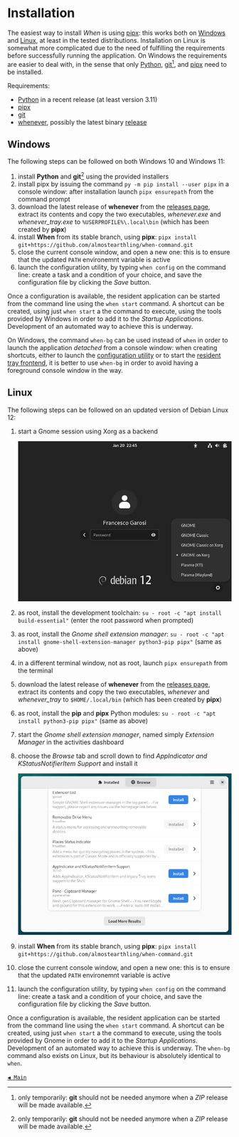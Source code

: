 # Installation

The easiest way to install _When_ is using [pipx](https://pipx.pypa.io/): this works both on [Windows](#windows) and [Linux](#linux), at least in the tested distributions. Installation on Linux is somewhat more complicated due to the need of fulfilling the requirements before successfully running the application. On Windows the requirements are easier to deal with, in the sense that only [Python](https://www.python.org/), [git](https://git-scm.com/)[^1], and [pipx](https://pipx.pypa.io/) need to be installed.

Requirements:

* [Python](https://www.python.org/) in a recent release (at least version 3.11)
* [pipx](https://pipx.pypa.io/)
* [git](https://git-scm.com/)
* [whenever](https://github.com/almostearthling/whenever), possibly the latest binary [release](https://github.com/almostearthling/whenever/releases)


## Windows

The following steps can be followed on both Windows 10 and Windows 11:

1. install **Python** and **git**[^1] using the provided installers
2. install pipx by issuing the command `py -m pip install --user pipx` in a console window: after installation launch `pipx ensurepath` from the command prompt
3. download the latest release of **whenever** from the [releases page](https://github.com/almostearthling/whenever/releases), extract its contents and copy the two executables, _whenever.exe_ and _whenever_tray.exe_ to `%USERPROFILE%\.local\bin` (which has been created by **pipx**)
4. install **When** from its stable branch, using **pipx**: `pipx install git+https://github.com/almostearthling/when-command.git`
5. close the current console window, and open a new one: this is to ensure that the updated `PATH` environemnt variable is active
6. launch the configuration utility, by typing `when config` on the command line: create a task and a condition of your choice, and save the configuration file by clicking the _Save_ button.

Once a configuration is available, the resident application can be started from the command line using the `when start` command. A shortcut can be created, using just `when start` a the command to execute, using the tools provided by Windows in order to add it to the _Startup Applications_. Development of an automated way to achieve this is underway.

On Windows, the command `when-bg` can be used instead of `when` in order to launch the application _detached_ from a console window: when creating shortcuts, either to launch the [configuration utility](cfgform.md) or to start the [resident tray frontend](tray.md), it is better to use `when-bg` in order to avoid having a foreground console window in the way.


## Linux

The following steps can be followed on an updated version of Debian Linux 12:

1. start a Gnome session using Xorg as a backend

   ![GnomeLogin](graphics/install-gnome-login.png)

2. as root, install the development toolchain: `su - root -c "apt install build-essential"` (enter the root password when prompted)
3. as root, install the _Gnome shell extension manager_: `su - root -c "apt install gnome-shell-extension-manager python3-pip pipx"` (same as above)
4. in a different terminal window, not as root, launch `pipx ensurepath` from the terminal
5. download the latest release of **whenever** from the [releases page](https://github.com/almostearthling/whenever/releases), extract its contents and copy the two executables, _whenever_ and _whenever_tray_ to `$HOME/.local/bin` (which has been created by **pipx**)
6. as root, install the **pip** and **pipx** Python modules: `su - root -c "apt install python3-pip pipx"` (same as above)
7. start the _Gnome shell extension manager_, named simply _Extension Manager_ in the activities dashboard
8. choose the _Browse_ tab and scroll down to find _AppIndicator and KStatusNotifierItem Support_ and install it

   ![GnomeExtensionManager](graphics/install-linux-extmgr.png)

9. install **When** from its stable branch, using **pipx**: `pipx install git+https://github.com/almostearthling/when-command.git`
10. close the current console window, and open a new one: this is to ensure that the updated `PATH` environemnt variable is active
11. launch the configuration utility, by typing `when config` on the command line: create a task and a condition of your choice, and save the configuration file by clicking the _Save_ button.

Once a configuration is available, the resident application can be started from the command line using the `when start` command. A shortcut can be created, using just `when start` a the command to execute, using the tools provided by Gnome in order to add it to the _Startup Applications_. Development of an automated way to achieve this is underway. The `when-bg` command also exists on Linux, but its behaviour is absolutely identical to `when`.


[`◀ Main`](main.md)


[^1]: only temporarily: **git** should not be needed anymore when a _ZIP_ release will be made available.
